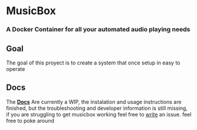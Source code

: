 # MusicBox
### A Docker Container for all your automated audio playing needs 
## Goal
The goal of this proyect is to create a system that once setup in easy to operate
## Docs
The **[Docs](docs/index.md)** Are currently a WIP, the instalation and usage instructions are finished, but the troubleshooting and developer information is still missing, if you are struggling to get musicbox working feel free to [write](https://github.com/TheRedCyclops/musicbox/issues/new) an issue.
feel free to poke around